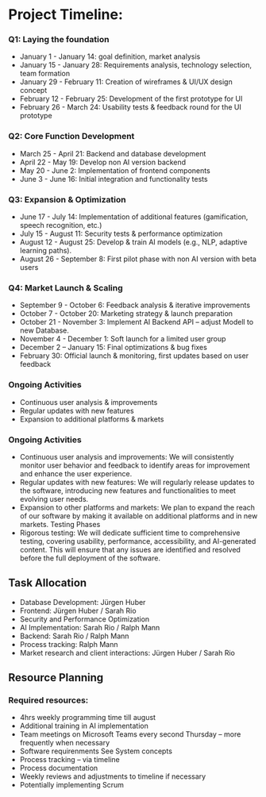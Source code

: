 # Project Timeline: 
### Q1: Laying the foundation
*	January 1 - January 14: goal definition, market analysis
*	January 15 - January 28: Requirements analysis, technology selection, team formation
*	January 29 - February 11: Creation of wireframes & UI/UX design concept
*	February 12 - February 25: Development of the first prototype for UI
*	February 26 - March 24: Usability tests & feedback round for the UI prototype
### Q2: Core Function Development
*	March 25 - April 21: Backend and database development
*	April 22 - May 19: Develop non AI version backend
*	May 20 - June 2: Implementation of frontend components
*	June 3 - June 16: Initial integration and functionality tests
### Q3: Expansion & Optimization
*	June 17 - July 14: Implementation of additional features (gamification, speech recognition, etc.)
*	July 15 - August 11: Security tests & performance optimization
*	August 12 - August 25: Develop & train AI models (e.g., NLP, adaptive learning paths).
*	August 26 - September 8: First pilot phase with non AI version with beta users
### Q4: Market Launch & Scaling
*	September 9 - October 6: Feedback analysis & iterative improvements
*	October 7 - October 20: Marketing strategy & launch preparation
*	October 21 - November 3: Implement AI Backend API – adjust Modell to new Database.
*	November 4 - December 1: Soft launch for a limited user group
*	December 2 – January 15: Final optimizations & bug fixes
*	February 30: Official launch & monitoring, first updates based on user feedback
  
### Ongoing Activities
*	Continuous user analysis & improvements
*	Regular updates with new features
*	Expansion to additional platforms & markets

### Ongoing Activities
*	Continuous user analysis and improvements: We will consistently monitor user behavior and feedback to identify areas for improvement and enhance the user experience.
*	Regular updates with new features: We will regularly release updates to the software, introducing new features and functionalities to meet evolving user needs.
*	Expansion to other platforms and markets: We plan to expand the reach of our software by making it available on additional platforms and in new markets.
Testing Phases
*	Rigorous testing: We will dedicate sufficient time to comprehensive testing, covering usability, performance, accessibility, and AI-generated content. This will ensure that any issues are identified and resolved before the full deployment of the software.
    
## Task Allocation
*	Database Development: Jürgen Huber
*	Frontend: Jürgen Huber / Sarah Rio
*	Security and Performance Optimization
*	AI Implementation: Sarah Rio / Ralph Mann
*	Backend: Sarah Rio / Ralph Mann
*	Process tracking: Ralph Mann
*	Market research and client interactions: Jürgen Huber / Sarah Rio
  
## Resource Planning
###	Required resources:
*	4hrs weekly programming time till august
*	Additional training in AI implementation
*	Team meetings on Microsoft Teams every second Thursday – more frequently when necessary
* Software requirenments	See System concepts
*	Process tracking – via timeline
*	Process documentation
*	Weekly reviews and adjustments to timeline if necessary
*	Potentially implementing Scrum
